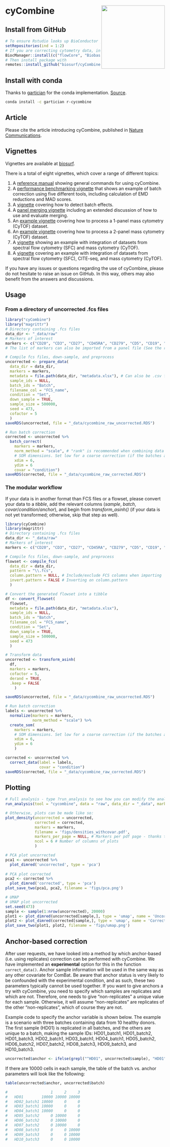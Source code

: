 
<!-- README.md is generated from README.Rmd. Please edit that file -->

# cyCombine <img src="inst/cyCombine.png" width="200" align="right" />

<!-- badges: start -->

<!-- [![Lifecycle: experimental](https://img.shields.io/badge/lifecycle-experimental-orange.svg)](https://www.tidyverse.org/lifecycle/#experimental) -->

<!-- [![Lifecycle: stable](https://img.shields.io/badge/lifecycle-stable-brightgreen.svg)](https://lifecycle.r-lib.org/articles/stages.html#stable) -->

<!-- badges: end -->

<!-- ## Clone github repository -->

<!-- ``` {sh, eval = FALSE} -->

<!-- # Run in terminal -->

<!-- git clone git@github.com:shdam/cyCombine.git -->

<!-- ``` -->

<!-- ## Restore renv library -->

<!-- ``` {r, eval = FALSE} -->

<!-- # Open project in Rstudio -->

<!-- # Install renv and restore library -->

<!-- install.packages("renv") -->

<!-- library(renv) -->

<!-- renv::restore() -->

<!-- ``` -->

## Install from GitHub

``` r
# To ensure Rstudio looks up BioConductor packages run:
setRepositories(ind = 1:2)
# If you are correcting cytometry data, install the following Bioconductor packages:
BiocManager::install(c("flowCore", "Biobase", "sva"))
# Then install package with
remotes::install_github("biosurf/cyCombine")
```

## Install with conda

Thanks to [gartician](https://github.com/gartician) for the conda
implementation. [Source](https://anaconda.org/gartician/r-cycombine).

``` sh
conda install -c gartician r-cycombine
```

## Article

Please cite the article introducing cyCombine, published in [Nature
Communications](https://doi.org/10.1038/s41467-022-29383-5).

## Vignettes

Vignettes are available at [biosurf](https://biosurf.org/cyCombine).

There is a total of eight vignettes, which cover a range of different
topics:

1.  A [reference manual](https://biosurf.org/cyCombine_ref_manual.html)
    showing general commands for using cyCombine.
2.  A [performance benchmarking
    vignette](https://biosurf.org/cyCombine_benchmarking.html) that
    shows an example of batch correction using five different tools,
    including calculation of EMD reductions and MAD scores.
3.  A
    [vignette](https://biosurf.org/cyCombine_detect_batch_effects.html)
    covering how to detect batch effects.
4.  A [panel merging
    vignette](https://biosurf.org/cyCombine_panel_merging.html)
    including an extended discussion of how to use and evaluate merging.
5.  An [example
    vignette](https://biosurf.org/cyCombine_CyTOF_1panel.html) covering
    how to process a 1-panel mass cytometry (CyTOF) dataset.
6.  An [example
    vignette](https://biosurf.org/cyCombine_CyTOF_2panels.html) covering
    how to process a 2-panel mass cytometry (CyTOF) dataset.
7.  A [vignette](https://biosurf.org/cyCombine_Spectralflow_CyTOF.html)
    showing an example with integration of datasets from spectral flow
    cytometry (SFC) and mass cytometry (CyTOF).
8.  A
    [vignette](https://biosurf.org/cyCombine_CITEseq_Spectral_CyTOF.html)
    covering an example with integration of datasets from spectral flow
    cytometry (SFC), CITE-seq, and mass cytometry (CyTOF).

If you have any issues or questions regarding the use of cyCombine,
please do not hesitate to raise an issue on GitHub. In this way, others
may also benefit from the answers and discussions.

## Usage

### From a directory of uncorrected .fcs files

``` r
library("cyCombine")
library("magrittr")
# Directory containing .fcs files
data_dir <- "_data/raw"
# Markers of interest
markers <- c("CD20", "CD3", "CD27", "CD45RA", "CD279", "CD5", "CD19", "CD14", "CD45RO", "GranzymeA", "GranzymeK", "FCRL6", "CD355", "CD152", "CD69", "CD33", "CD4", "CD337", "CD8", "CD197", "LAG3", "CD56", "CD137", "CD161", "FoxP3", "CD80", "CD270", "CD275", "CD134", "CD278", "CD127", "KLRG1", "CD25", "HLADR", "TBet", "XCL1")
# The list of markers can also be imported from a panel file (See the reference manual for an example)

# Compile fcs files, down-sample, and preprocess
uncorrected <- prepare_data(
  data_dir = data_dir,
  markers = markers,
  metadata = file.path(data_dir, "metadata.xlsx"), # Can also be .csv file or data.frame object
  sample_ids = NULL,
  batch_ids = "Batch",
  filename_col = "FCS_name",
  condition = "Set",
  down_sample = TRUE,
  sample_size = 500000,
  seed = 473,
  cofactor = 5
  ) 
saveRDS(uncorrected, file = "_data/cycombine_raw_uncorrected.RDS")

# Run batch correction
corrected <- uncorrected %>%
  batch_correct(
    markers = markers,
    norm_method = "scale", # "rank" is recommended when combining data with heavy batch effects
    # SOM dimensions. Set low for a coarse correction (if the batches are very different) and high for a fine-grained correction.
    xdim = 6,
    ydim = 6
    covar = "condition")
saveRDS(corrected, file = "_data/cycombine_raw_corrected.RDS")
```

### The modular workflow

If your data is in another format than FCS files or a flowset, please
convert your data to a *tibble*, add the relevant columns (*sample*,
*batch*, *covar*/*condition*/*anchor*), and begin from
*transform_asinh()* (if your data is not yet transformed; otherwise,
skip that step as well).

``` r
library(cyCombine)
library(magrittr)
# Directory containing .fcs files
data_dir <- "_data/raw"
# Markers of interest
markers <- c("CD20", "CD3", "CD27", "CD45RA", "CD279", "CD5", "CD19", "CD14", "CD45RO", "GranzymeA", "GranzymeK", "FCRL6", "CD355", "CD152", "CD69", "CD33", "CD4", "CD337", "CD8", "CD197", "LAG3", "CD56", "CD137", "CD161", "FoxP3", "CD80", "CD270", "CD275", "CD134", "CD278", "CD127", "KLRG1", "CD25", "HLADR", "TBet", "XCL1")

# Compile fcs files, down-sample, and preprocess
flowset <- compile_fcs(
  data_dir = data_dir,
  pattern = "\\.fcs",
  column.pattern = NULL, # Include/exclude FCS columns when importing
  invert.pattern = FALSE # Inverting on column.pattern
  )

# Convert the generated flowset into a tibble
df <- convert_flowset(
  flowset,
  metadata = file.path(data_dir, "metadata.xlsx"),
  sample_ids = NULL,
  batch_ids = "Batch",
  filename_col = "FCS_name",
  condition = "Set",
  down_sample = TRUE,
  sample_size = 500000,
  seed = 473
  )

# Transform data
uncorrected <- transform_asinh(
  df,
  markers = markers, 
  cofactor = 5, 
  derand = TRUE,
  .keep = FALSE
    )

saveRDS(uncorrected, file = "_data/cycombine_raw_uncorrected.RDS")

# Run batch correction
labels <- uncorrected %>%
  normalize(markers = markers,
            norm_method = "scale") %>%
  create_som(
    markers = markers,
    # SOM dimensions. Set low for a coarse correction (if the batches are very different) and high for a fine-grained correction.
    xdim = 6,
    ydim = 6
    )

corrected <- uncorrected %>%
  correct_data(label = labels,
               covar = "condition")
saveRDS(corrected, file = "_data/cycombine_raw_corrected.RDS")
```

## Plotting

``` r
# Full analysis - type ?run_analysis to see how you can modify the analysis
run_analysis(tool = "cycombine", data = "raw", data_dir = "_data", markers = markers)

# Otherwise, plots can be made like so:
plot_density(uncorrected = uncorrected,
             corrected = corrected,
             markers = markers,
             filename = 'figs/densities_withcovar.pdf',
             markers_per_page = NULL, # Markers per pdf page - thanks to asongggg for the suggestion
             ncol = 6 # Number of columns of plots
             )

# PCA plot uncorrected
pca1 <- uncorrected %>%
  plot_dimred('uncorrected', type = 'pca')
  
# PCA plot corrected
pca2 <- corrected %>%
  plot_dimred('corrected', type = 'pca')
plot_save_two(pca1, pca2, filename = 'figs/pca.png')

# UMAP
# UMAP plot uncorrected
set.seed(473)
sample <- sample(1:nrow(uncorrected), 20000)
plot1 <- plot_dimred(uncorrected[sample,], type = 'umap', name = 'Uncorrected')
plot2 <- plot_dimred(corrected[sample,], type = 'umap', name = 'Corrected')
plot_save_two(plot1, plot2, filename = 'figs/umap.png')
```

## Anchor-based correction

After user requests, we have looked into a method by which anchor-based
(i.e. using replicates) correction can be performed with cyCombine. We
have implemented an **experimental** option for this in the function
`correct_data()`. Anchor sample information will be used in the same way
as any other covariate for ComBat. Be aware that anchor status is very
likely to be confounded with the experimental condition, and as such,
these two parameters typically cannot be used together. If you want to
give anchors a try with cyCombine, you need to specify which samples are
replicates and which are not. Therefore, one needs to give
“non-replicates” a unique value for each sample. Otherwise, it will
assume “non-replicates” are replicates of the other “non-replicates”,
which of course they are not.

Example code to specify the anchor variable is shown below. The example
is a scenario with three batches containing data from 10 healthy donors.
The first sample (HD01) is replicated in all batches, and the others are
unique to a batch, making the sample IDs: HD01_batch1, HD01_batch2,
HD01_batch3, HD02_batch1, HD03_batch1, HD04_batch1, HD05_batch2,
HD06_batch2, HD07_batch2, HD08_batch3, HD09_batch3, and HD10_batch3.

``` r
uncorrected$anchor <- ifelse(grepl("^HD01", uncorrected$sample), "HD01", uncorrected$sample)
```

If there are 10000 cells in each sample, the table of the batch
vs. anchor parameters will look like the following:

``` r
table(uncorrected$anchor, uncorrected$batch)

#                   1     2     3
#   HD01        10000 10000 10000
#   HD02_batch1 10000     0     0
#   HD03_batch1 10000     0     0
#   HD04_batch1 10000     0     0
#   HD05_batch2     0 10000     0
#   HD06_batch2     0 10000     0
#   HD07_batch2     0 10000     0
#   HD08_batch3     0     0 10000
#   HD09_batch3     0     0 10000
#   HD10_batch3     0     0 10000
```

